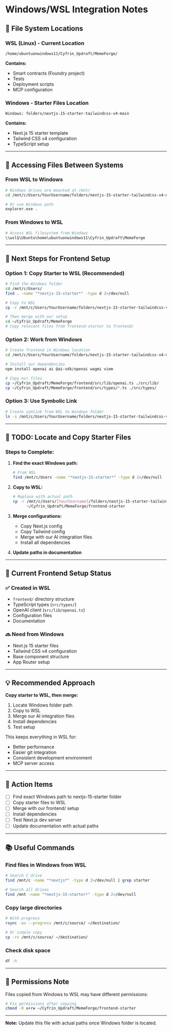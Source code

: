 # Windows/WSL Integration Notes

## 📁 File System Locations

### WSL (Linux) - Current Location
```
/home/ubuntuonwindows11/Cyfrin_Updraft/MemeForge/
```

**Contains:**
- Smart contracts (Foundry project)
- Tests
- Deployment scripts
- MCP configuration

### Windows - Starter Files Location
```
Windows: folders/nextjs-15-starter-tailwindcss-v4-main
```

**Contains:**
- Next.js 15 starter template
- Tailwind CSS v4 configuration
- TypeScript setup

---

## 🔄 Accessing Files Between Systems

### From WSL to Windows

```bash
# Windows drives are mounted at /mnt/
cd /mnt/c/Users/YourUsername/folders/nextjs-15-starter-tailwindcss-v4-main

# Or use Windows path
explorer.exe .
```

### From Windows to WSL

```powershell
# Access WSL filesystem from Windows
\\wsl$\Ubuntu\home\ubuntuonwindows11\Cyfrin_Updraft\MemeForge
```

---

## 🚀 Next Steps for Frontend Setup

### Option 1: Copy Starter to WSL (Recommended)

```bash
# Find the Windows folder
cd /mnt/c/Users/
find . -name "*nextjs-15-starter*" -type d 2>/dev/null

# Copy to WSL
cp -r /mnt/c/Users/YourUsername/folders/nextjs-15-starter-tailwindcss-v4-main ~/Cyfrin_Updraft/MemeForge/frontend-starter

# Then merge with our setup
cd ~/Cyfrin_Updraft/MemeForge
# Copy relevant files from frontend-starter to frontend/
```

### Option 2: Work from Windows

```bash
# Create frontend in Windows location
cd /mnt/c/Users/YourUsername/folders/nextjs-15-starter-tailwindcss-v4-main

# Install our dependencies
npm install openai ai @ai-sdk/openai wagmi viem

# Copy our files
cp ~/Cyfrin_Updraft/MemeForge/frontend/src/lib/openai.ts ./src/lib/
cp ~/Cyfrin_Updraft/MemeForge/frontend/src/types/*.ts ./src/types/
```

### Option 3: Use Symbolic Link

```bash
# Create symlink from WSL to Windows folder
ln -s /mnt/c/Users/YourUsername/folders/nextjs-15-starter-tailwindcss-v4-main ~/Cyfrin_Updraft/MemeForge/frontend-windows
```

---

## 📝 TODO: Locate and Copy Starter Files

### Steps to Complete:

1. **Find the exact Windows path:**
   ```bash
   # From WSL
   find /mnt/c/Users -name "*nextjs-15-starter*" -type d 2>/dev/null
   ```

2. **Copy to WSL:**
   ```bash
   # Replace with actual path
   cp -r /mnt/c/Users/[YourUsername]/folders/nextjs-15-starter-tailwindcss-v4-main \
         ~/Cyfrin_Updraft/MemeForge/frontend-starter
   ```

3. **Merge configurations:**
   - Copy Next.js config
   - Copy Tailwind config
   - Merge with our AI integration files
   - Install all dependencies

4. **Update paths in documentation**

---

## 🔧 Current Frontend Setup Status

### ✅ Created in WSL
- `frontend/` directory structure
- TypeScript types (`src/types/`)
- OpenAI client (`src/lib/openai.ts`)
- Configuration files
- Documentation

### 🔜 Need from Windows
- Next.js 15 starter files
- Tailwind CSS v4 configuration
- Base component structure
- App Router setup

---

## 💡 Recommended Approach

**Copy starter to WSL, then merge:**

1. Locate Windows folder path
2. Copy to WSL
3. Merge our AI integration files
4. Install dependencies
5. Test setup

This keeps everything in WSL for:
- Better performance
- Easier git integration
- Consistent development environment
- MCP server access

---

## 🎯 Action Items

- [ ] Find exact Windows path to nextjs-15-starter folder
- [ ] Copy starter files to WSL
- [ ] Merge with our frontend/ setup
- [ ] Install dependencies
- [ ] Test Next.js dev server
- [ ] Update documentation with actual paths

---

## 📚 Useful Commands

### Find files in Windows from WSL
```bash
# Search C drive
find /mnt/c -name "*nextjs*" -type d 2>/dev/null | grep starter

# Search all drives
find /mnt -name "*nextjs-15-starter*" -type d 2>/dev/null
```

### Copy large directories
```bash
# With progress
rsync -av --progress /mnt/c/source/ ~/destination/

# Or simple copy
cp -rv /mnt/c/source/ ~/destination/
```

### Check disk space
```bash
df -h
```

---

## 🔐 Permissions Note

Files copied from Windows to WSL may have different permissions:

```bash
# Fix permissions after copying
chmod -R u+rw ~/Cyfrin_Updraft/MemeForge/frontend-starter
```

---

**Note:** Update this file with actual paths once Windows folder is located.
